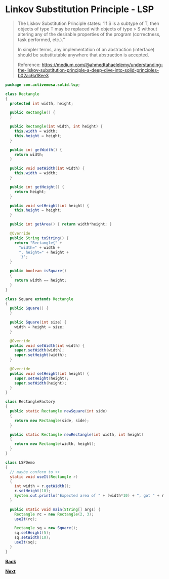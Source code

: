 # Linkov Substitution Principle - LSP

> The Liskov Substitution Principle states: “If S is a subtype of T, then objects of type T may be replaced with objects of type > S without altering any of the desirable properties of the program (correctness, task performed, etc.).”
>
> In simpler terms, any implementation of an abstraction (interface) should be substitutable anywhere that abstraction is accepted.
>
> Reference: https://medium.com/@ahmedtahaelelemy/understanding-the-liskov-substitution-principle-a-deep-dive-into-solid-principles-b02ac6a18ee3

```java
package com.activemesa.solid.lsp;

class Rectangle
{
  protected int width, height;

  public Rectangle() {
  }

  public Rectangle(int width, int height) {
    this.width = width;
    this.height = height;
  }

  public int getWidth() {
    return width;
  }

  public void setWidth(int width) {
    this.width = width;
  }

  public int getHeight() {
    return height;
  }

  public void setHeight(int height) {
    this.height = height;
  }

  public int getArea() { return width*height; }

  @Override
  public String toString() {
    return "Rectangle{" +
      "width=" + width +
      ", height=" + height +
      '}';
  }

  public boolean isSquare()
  {
    return width == height;
  }
}

class Square extends Rectangle
{
  public Square() {
  }

  public Square(int size) {
    width = height = size;
  }

  @Override
  public void setWidth(int width) {
    super.setWidth(width);
    super.setHeight(width);
  }

  @Override
  public void setHeight(int height) {
    super.setHeight(height);
    super.setWidth(height);
  }
}

class RectangleFactory
{
  public static Rectangle newSquare(int side)
  {
    return new Rectangle(side, side);
  }

  public static Rectangle newRectangle(int width, int height)
  {
    return new Rectangle(width, height);
  }
}

class LSPDemo
{
  // maybe conform to ++
  static void useIt(Rectangle r)
  {
    int width = r.getWidth();
    r.setHeight(10);
    System.out.println("Expected area of " + (width*10) + ", got " + r.getArea());
  }

  public static void main(String[] args) {
    Rectangle rc = new Rectangle(2, 3);
    useIt(rc);

    Rectangle sq = new Square();
    sq.setHeight(5);
    sq.setWidth(10);
    useIt(sq);
  }
}
```

[**Back**](../../README.md)

[**Next**](../design-principles/ISP.md)
